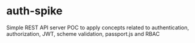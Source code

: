 # auth-spike
Simple REST API server POC to apply concepts related to authentication, authorization, JWT, scheme validation, passport.js and RBAC
